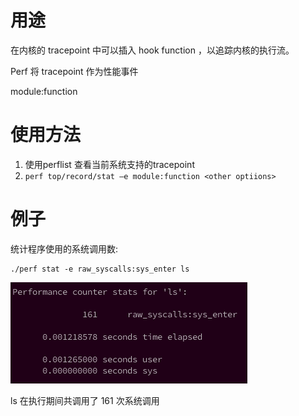 
# 用途

在内核的 tracepoint 中可以插入 hook function ，以追踪内核的执行流。

Perf 将 tracepoint 作为性能事件

module:function

# 使用方法

1. 使用perflist 查看当前系统支持的tracepoint
2. `perf top/record/stat –e module:function <other optiions>`

# 例子

统计程序使用的系统调用数:

```
./perf stat -e raw_syscalls:sys_enter ls
```

![2020-07-20-15-32-45.png](./images/2020-07-20-15-32-45.png)

ls 在执行期间共调用了 161 次系统调用